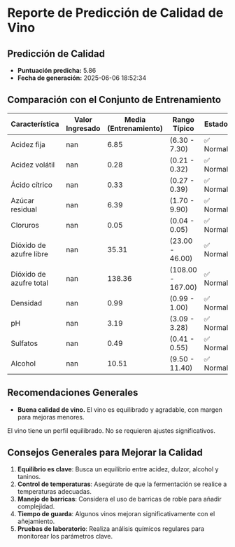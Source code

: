 # Reporte de Predicción de Calidad de Vino

## Predicción de Calidad
- **Puntuación predicha:** 5.86
- **Fecha de generación:** 2025-06-06 18:52:34

## Comparación con el Conjunto de Entrenamiento
| Característica | Valor Ingresado | Media (Entrenamiento) | Rango Típico | Estado |
|----------------|-----------------|----------------------|--------------|--------|
| Acidez fija | nan | 6.85 | (6.30 - 7.30) | ✅ Normal |
| Acidez volátil | nan | 0.28 | (0.21 - 0.32) | ✅ Normal |
| Ácido cítrico | nan | 0.33 | (0.27 - 0.39) | ✅ Normal |
| Azúcar residual | nan | 6.39 | (1.70 - 9.90) | ✅ Normal |
| Cloruros | nan | 0.05 | (0.04 - 0.05) | ✅ Normal |
| Dióxido de azufre libre | nan | 35.31 | (23.00 - 46.00) | ✅ Normal |
| Dióxido de azufre total | nan | 138.36 | (108.00 - 167.00) | ✅ Normal |
| Densidad | nan | 0.99 | (0.99 - 1.00) | ✅ Normal |
| pH | nan | 3.19 | (3.09 - 3.28) | ✅ Normal |
| Sulfatos | nan | 0.49 | (0.41 - 0.55) | ✅ Normal |
| Alcohol | nan | 10.51 | (9.50 - 11.40) | ✅ Normal |

## Recomendaciones Generales
- **Buena calidad de vino.** El vino es equilibrado y agradable, con margen para mejoras menores.

El vino tiene un perfil equilibrado. No se requieren ajustes significativos.

## Consejos Generales para Mejorar la Calidad
1. **Equilibrio es clave**: Busca un equilibrio entre acidez, dulzor, alcohol y taninos.
2. **Control de temperaturas**: Asegúrate de que la fermentación se realice a temperaturas adecuadas.
3. **Manejo de barricas**: Considera el uso de barricas de roble para añadir complejidad.
4. **Tiempo de guarda**: Algunos vinos mejoran significativamente con el añejamiento.
5. **Pruebas de laboratorio**: Realiza análisis químicos regulares para monitorear los parámetros clave.